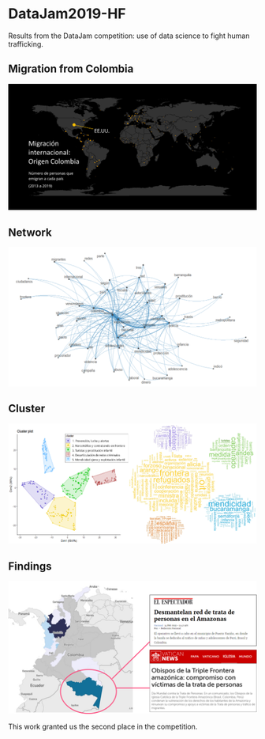 # DataJam2019-HF
Results from the DataJam competition: use of data science to fight human trafficking.

## Migration from Colombia
![image](https://github.com/FoxHound112263/DataJam2019-HF/blob/master/output/out.png)

## Network

![image](https://github.com/FoxHound112263/DataJam2019-HF/blob/master/output/quant.png)

## Cluster

![image](https://github.com/FoxHound112263/DataJam2019-HF/blob/master/output/cluster.png)

## Findings

![image](https://github.com/FoxHound112263/DataJam2019-HF/blob/master/output/find.png)

This work granted us the second place in the competition.
